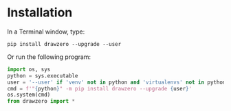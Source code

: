 # Installation

In a Terminal window, type:
```shell
pip install drawzero --upgrade --user
```


Or run the following program:

```python
import os, sys
python = sys.executable
user = '--user' if 'venv' not in python and 'virtualenvs' not in python else ''
cmd = f'"{python}" -m pip install drawzero --upgrade {user}'
os.system(cmd)
from drawzero import *
```
